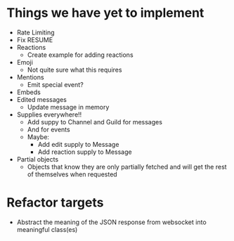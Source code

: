 # Things we have yet to implement

* Rate Limiting
* Fix RESUME
* Reactions
  * Create example for adding reactions
* Emoji
  * Not quite sure what this requires
* Mentions
  * Emit special event?
* Embeds
* Edited messages
  * Update message in memory
* Supplies everywhere!!
  * Add suppy to Channel and Guild for messages
  * And for events
  * Maybe:
    * Add edit supply to Message
    * Add reaction supply to Message
* Partial objects
  * Objects that know they are only partially fetched and will get the rest of
    themselves when requested

# Refactor targets

* Abstract the meaning of the JSON response from websocket into meaningful class(es)
